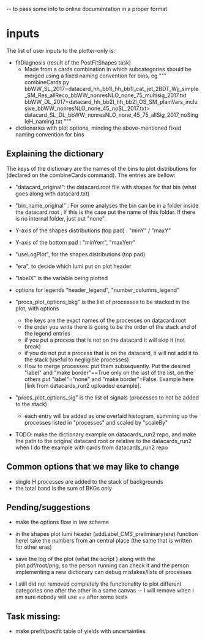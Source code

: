 -- to pass some info to online documentation in a proper format

# inputs

The list of user inputs to the plotter-only is:
- fitDiagnosis (result of the PostFitShapes task)
  - Made from a cards combination in which subcategories should be merged using a fixed naming convention for bins, eg
  """
  combineCards.py \
  bbWW_SL_2017=datacard_hh_bb1l_hh_bb1l_cat_jet_2BDT_Wjj_simple_SM_Res_allReco_bbWW_nonresNLO_none_75_multisig_2017.txt \
  bbWW_DL_2017=datacard_hh_bb2l_hh_bb2l_OS_SM_plainVars_inclusive_bbWW_nonresNLO_none_45_noSL_2017.txt>\
  datacard_SL_DL_bbWW_nonresNLO_none_45_75_allSig_2017_noSingleH_naming.txt
  """
- dictionaries with plot options, minding the above-mentioned fixed naming convention for bins

## Explaining the dictionary

The keys of the dictionary are the names of the bins to plot distributions for (declared on the combineCards command). The entries are bellow:

- "datacard_original": the datacard.root file with shapes for that bin (what goes along with datacard.txt)
- "bin_name_original" : For some analyses the bin can be in a folder inside the datacard.root , if this is the case put the name of this folder. If there is no internal folder, just put "none".
- Y-axis of the shapes distributions (top pad) : "minY" / "maxY"
- Y-axis of the bottom pad : "minYerr", "maxYerr"
- "useLogPlot", for the shapes distributions (top pad)
- "era", to decide which lumi put on plot header
- "labelX" is the variable being plotted
- options for legends "header_legend", "number_columns_legend"
- "procs_plot_options_bkg" is the list of processes to be stacked in the plot, with options
  - the keys are the exact names of the processes on datacard.root
  - the order you write there is going to be the order of the stack and of the legend entries
  - if you put a process that is not on the datacard it will skip it (not break)
  - if you do not put a process that is on the datacard, it will not add it to the stack (useful to negligible processes)
  - How to merge processes: put them subsequently. Put the desired  "label" and "make border"==True only on the last of the list, on the others put "label"="none" and "make border"=False. Example here [link from datacards_run2 uploaded example].
- "procs_plot_options_sig" is the list of signals (processes to not be added to the stack)
  - each entry will be added as one overlaid histogram, summing up the processes listed in "processes" and scaled by "scaleBy"

- TODO: make the dictionary example on datacards_run2 repo, and make the path to the original datacard.root or relative to the datacards_run2 when I do the example with cards from datacards_run2 repo

## Common options that we may like to change

- single H processes are added to the stack of backgrounds
- the total band is the sum of BKGs only

## Pending/suggestions

- make the options flow in law scheme

- in the shapes plot lumi header (addLabel_CMS_preliminary(era) function here) take the numbers from an central place (the same that is written for other eras)

- save the log of the plot (what the script ) along with the plot.pdf/root/png, so the person running can check it and the person implementing a new dictionary can debug mistakes/lists of processes

- I still did not removed completely the functionality to plot different categories one after the other in a same canvas -- I will remove when I am sure nobody will use == after some tests

## Task missing:
- make prefit/postfit table of yields with uncertainties
